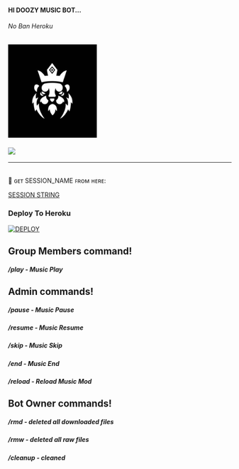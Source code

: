 #### HI DOOZY MUSIC BOT...
###### No Ban Heroku
## <img src="resource/logo.jpg" width="200px"> 

<p>
    <a href="https://t.me/any24e" target="blank"><img src="https://img.shields.io/badge/@Any24-DLK-30302f?style=flat&logo=telegram" /></a>

___

 </br>
🧪 ɢᴇᴛ SESSION_NAME ꜰʀᴏᴍ ʜᴇʀᴇ:

[SESSION STRING](https://replit.com/@TeamDLK/Session-String-Generator?v=1)

 

### Deploy To Heroku

[![DEPLOY](https://www.herokucdn.com/deploy/button.svg)](https://heroku.com/deploy?template=https://github.com/TEAM-DLK/DOOZY-MUSIC)



## Group Members command!
##### /play - Music Play

## Admin commands!
##### /pause - Music Pause
##### /resume - Music Resume
##### /skip - Music Skip
##### /end - Music End
##### /reload - Reload Music Mod

## Bot Owner commands!
##### /rmd - deleted all downloaded files
##### /rmw - deleted all raw files
##### /cleanup - cleaned
